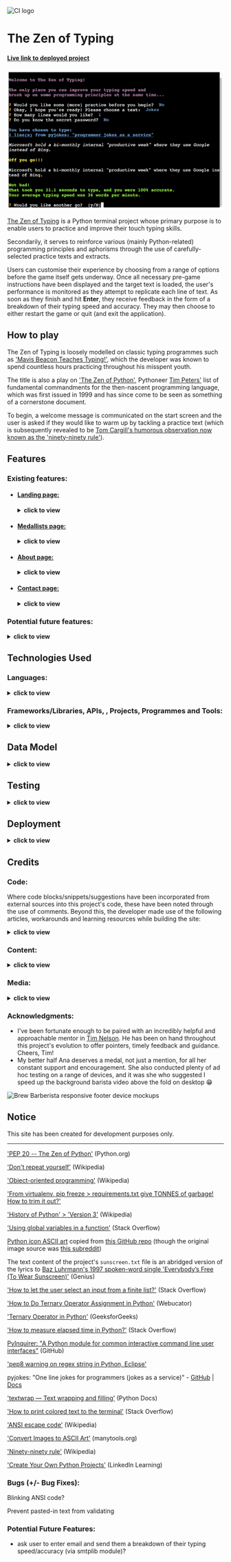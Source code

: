 ![CI logo](https://codeinstitute.s3.amazonaws.com/fullstack/ci_logo_small.png)

# The Zen of Typing

#### [Live link to deployed project](https://zen-of-typing.herokuapp.com/)

![in-game screenshot of deployment terminal](docs/images/screenshots/in-game-deployed.png)

[The Zen of Typing](https://zen-of-typing.herokuapp.com/) is a Python terminal project whose primary purpose is to enable users to practice and improve their touch typing skills.

Secondarily, it serves to reinforce various (mainly Python-related) programming principles and aphorisms through the use of carefully-selected practice texts and extracts.

Users can customise their experience by choosing from a range of options before the game itself gets underway. Once all necessary pre-game instructions have been displayed and the target text is loaded, the user's performance is monitored as they attempt to replicate each line of text. As soon as they finish and hit **Enter**, they receive feedback in the form of a breakdown of their typing speed and accuracy. They may then choose to either restart the game or quit (and exit the application).

## How to play

The Zen of Typing is loosely modelled on classic typing programmes such as ['Mavis Beacon Teaches Typing!'](https://en.wikipedia.org/wiki/Mavis_Beacon_Teaches_Typing), which the developer was known to spend countless hours practicing throughout his misspent youth.

The title is also a play on ['The Zen of Python'](https://www.python.org/dev/peps/pep-0020/), Pythoneer [Tim Peters'](https://en.wikipedia.org/wiki/Tim_Peters_(software_engineer)) list of fundamental commandments for the then-nascent programming language, which was first issued in 1999 and has since come to be seen as something of a cornerstone document.

To begin, a welcome message is communicated on the start screen and the user is asked if they would like to warm up by tackling a practice text (which is subsequently revealed to be [Tom Cargill's humorous observation now known as the 'ninety-ninety rule'](https://en.wikipedia.org/wiki/Ninety%E2%80%93ninety_rule)).

## Features

### Existing features:

- #### [Landing page:](https://going-for-gold.netlify.app/)

  <details>
    <summary>
    <b>click to view</b>
    </summary>

  As showcased in the [images above](#going-for-gold), the first thing the user sees upon landing is a visually appealing Olympic rings logo animation (lasting approximately four seconds), followed by a further trickle-down/fade-in animation effect involving a trio of call-to-action buttons (one representing each Olympic medal category of gold ('MEDALLISTS'), silver ('ABOUT') and bronze ('CONTACT')). These three buttons are centred on all screen sizes, and act as de facto navigational aids in lieu of the site's actual navigation menu (which has been hidden here in an effort not to overload visitors with too much information within the first few seconds). Clicking on any one of these CTA buttons takes the user to the page denoted by the button text.

</details>

- #### [Medallists page:](https://going-for-gold.netlify.app/medallists)

  <details>
    <summary>
    <b>click to view</b>
    </summary>

  | ![](docs/images/screenshots/medallists-mobile.png) | ![](docs/images/screenshots/medallists-tablet.png) | ![](docs/images/screenshots/medallists-desktop.png) |
  | :------------------------------------------------: | :------------------------------------------------: | :-------------------------------------------------: |
  |                       mobile                       |                       tablet                       |                       desktop                       |

  The Medallists page is the site's main page content-wise. In its default state, it gives a list of all 93 medal-winning countries from the Tokyo Games with a breakdown of the following data for each individual country:

  - National flag (pulled from a REST Countries API endpoint)
  - Country name (as above)
  - Population (as above)
  - Gold medals won at Tokyo 2020 (taken from the app's local data file)
  - Gold medals per one million citizens (calculated from the two relevant figures above)
  - Total medals won at Tokyo 2020 (taken from the app's local data file)
  - Total medals per one million citizens (calculated from the two relevant figures above)

  | ![](docs/images/screenshots/medallists-ui-europe.png) | ![](docs/images/screenshots/medallists-ui-africa.png) | ![](docs/images/screenshots/medallists-ui-americas.png) | ![](docs/images/screenshots/medallists-ui-asia.png) | ![](docs/images/screenshots/medallists-ui-oceania.png) |
  | :---------------------------------------------------: | :---------------------------------------------------: | :-----------------------------------------------------: | :-------------------------------------------------: | :----------------------------------------------------: |
  |                     blue (Europe)                     |                    black (Africa)                     |                     red (Americas)                      |                    yellow (Asia)                    |                    green (Oceania)                     |

  In addition to this, the UI for each medallist includes a dynamically-rendered background image consisting of the aforementioned Tokyo 2020 emblem in the relevant Olympic ring colour that corresponds to that country's continent. Initially, these `.container-flag` elements were being differentially coloured based on their index number (using array iteration). It was actually my mentor Tim who alerted me to the fact that the five Olympic ring colours [represent the five main continents](https://en.wikipedia.org/wiki/Olympic_symbols#:~:text=The%201949%E2%80%9350%20edition%20of,%2C%20and%20red%20for%20America%22). After learning of this, I was able to conditionally target the `background-image` property of each of these elements based on the "region" property value of each corresponding item returned from the REST Countries API endpoint.

  | ![](docs/images/screenshots/medallists-ui-icon.png) |
  | :-------------------------------------------------: |
  |                    `<FaAward />`                    |

  One more feature displayed for each medallist is a dynamically-rendered React Icon with numerical ranking corresponding to that particular country's standing (these values are bound to the index of each country when iterating through the overall array)

</details>

- #### [About page:](https://going-for-gold.netlify.app/about)

  <details>
    <summary>
    <b>click to view</b>
    </summary>

  | ![](docs/images/screenshots/about-ui-mobile.jpg) | ![](docs/images/screenshots/about-ui-tablet.jpg) | ![](docs/images/screenshots/about-ui-desktop.jpg) |
  | :----------------------------------------------: | :----------------------------------------------: | :-----------------------------------------------: |
  |                      mobile                      |                      tablet                      |                      desktop                      |

  As you might expect, the site's About page presents users with a brief rundown on the site's purpose and intentions - all done in an engaging and aesthetically-pleasing manner. The parent `.container-about` element has been styled with a faint Tokyo 2020 logo `background-image`, while the page's main UI elements (heading, paragraphs of text and a bright CTA button) all transition into view thanks to staggered CSS `animation` effects on tablet and desktop (see image below)

  | ![](docs/images/screenshots/going-for-gold-about-animation-desktop.gif) |
  | :---------------------------------------------------------------------: |
  |                          About page animation                           |

</details>

- #### [Contact page:](https://going-for-gold.netlify.app/contact)

  <details>
    <summary>
    <b>click to view</b>
    </summary>

  | ![](docs/images/screenshots/contact-ui-mobile.jpg) | ![](docs/images/screenshots/contact-ui-tablet.jpg) | ![](docs/images/screenshots/contact-ui-desktop.jpg) |
  | :------------------------------------------------: | :------------------------------------------------: | :-------------------------------------------------: |
  |                       mobile                       |                       tablet                       |                       desktop                       |

  As with most Contact pages, a `form` element is the centrepiece of this section of the site. Going for Gold's form boasts a neumorphic design, and is vertically and horizontally centred across all device sizes. A concise form submission sequence comprising two `input` fields followed by a `textarea` and a 'SEND' button means the user is not bombarded with too many requests or criteria. Strict form validation (outlined in detail below) has nevertheless been put into place to constrain user input. Once the form has been successfully submitted, the user is taken to a custom confirmation screen, which also contains a helpful CTA button guiding them back to the Home page.

  | ![](docs/images/screenshots/contact-confirmation-ui-mobile.jpg) | ![](docs/images/screenshots/contact-confirmation-ui-tablet.jpg) | ![](docs/images/screenshots/contact-confirmation-ui-desktop.jpg) |
  | :-------------------------------------------------------------: | :-------------------------------------------------------------: | :--------------------------------------------------------------: |
  |                             mobile                              |                             tablet                              |                             desktop                              |

</details>

### Potential future features:

<details>
  <summary>
  <b>click to view</b>
  </summary>

- #### Individual breakout pages for each country:

  Given more time, I would have been able to build this expanded feature into the current version of the app. A standalone component could be dynamically populated with more granular information about each country's medal haul: for example, appropriate use of React icons could highlight the Olympic events in which that particular nation was successful. Names of athletes/winners could also be listed, perhaps along with a more detailed look at that country's Olympic Games success rate historically.

- #### Aggregate the data to compile relative medal-winning stats for each of the five continents represented by the Olympic rings:

  This would be a fun and interesting add-on I feel, and would once again shine a slightly alternative light on what is a veritable ocean of Olympics-related stats and datasets. It would actually be quite easy to implement, and could similarly be used to run down both total and per capita figures for each continent.

- #### Expand the scope of the project to also incorporate the Tokyo 2020 Paralympic Games:

  More than just a nice-to-have, this is a feature that ought really to have been included from the start in the current MVP. However, three factors combined to prevent me from readily including corresponding figures for Paralympic medal-winning countries:

  - There simply isn't the same availability of data (and/or APIs) related to the Paralympics, so a good bit more digging would have been required to find appropriately malleable numbers
  - The Paralympic Games were still actually taking place throughout most of this project's development life cycle, and so trying to gather data would necessarily have constituted something of a 'moving target' exercise
  - Finally, as is so often the case, the project deadline approached quicker than I would have liked, and I was mindful of [not falling into the familiar trap](https://quotefancy.com/quote/757101/Tom-Cargill-The-first-90-percent-of-the-code-accounts-for-the-first-90-percent-of-the) of feature creep

- #### ["Infinite scroll"](https://www.npmjs.com/package/react-infinite-scroll-component) and/or pagination:

  One of a number of necessary trade-offs made to ensure the overall project made it over the finish line inside its submission dealine. A dynamic 'back-to-top' button component has been put in place to compensate for the absence of both of the above, and it is hoped this will help improve UX sufficiently until such time as I'm able to add these convenient features.

- #### Site-wide dark mode:

  At present, the user is only able to toggle dark mode on or off while browsing the main Medallists page. Ideally, this feature should be available throughout the application to give a more coherent and complete feel. However, it's worth noting that the site's [About page](https://going-for-gold.netlify.app/about) has been styled with a 'dark mode-like' background colour by default, and that the neumorphic styling that's been applied to the [Contact form](https://going-for-gold.netlify.app/contact) would also likely be affected by dark mode being enabled there.
  </details>

## Technologies Used

### Languages:

<details>
  <summary>
    <b>click to view</b>
  </summary>

- [HTML5:](https://en.wikipedia.org/wiki/HTML5) used for structuring the site
- [CSS3:](https://en.wikipedia.org/wiki/Cascading_Style_Sheets) used for styling the site
- [JavaScript:](https://en.wikipedia.org/wiki/JavaScript) used for site logic and web page behaviour
- [JSX](<https://en.wikipedia.org/wiki/JSX_(JavaScript)>) used to structure React component rendering throughout the application
</details>

### Frameworks/Libraries, APIs, , Projects, Programmes and Tools:

<details>
  <summary>
    <b>click to view</b>
  </summary>

- ES6 imports:

  - [React v16.13.1:](https://reactjs.org/) used as a base to create dynamic user interfaces by building and customising modular components, as well as handling state management and rendering that state to the DOM
  - [ReactDOM v16.13.1:](https://reactjs.org/docs/react-dom.html) used to give the app access to various top-level DOM-specific methods
  - [React Icons v4.2.0:](https://react-icons.github.io/react-icons/) used to include individual bespoke icons where needed within the project
  - [react-resize-detector v6.7.6:](https://www.npmjs.com/package/react-resize-detector) used to leverage native browser resize handling to manage element resize events within the app's components
  - [React Router v5.2.0:](https://reactrouter.com/) used to provide declarative routing for the application
  - [Create React App v3.4.3:](https://create-react-app.dev/) used to get application development off the ground by overseeing configuration of build tools, bundle optimisation, directory structure etc.
  - [Google Fonts:](https://fonts.google.com/) used to import the Raleway font into the project's stylesheet
  - [Visual Studio Code:](https://code.visualstudio.com/) used as the online IDE for the project
  - [Git:](https://git-scm.com/) used for version control by utilising the Gitpod terminal to commit frequently to Git and push all commits to GitHub
  - [GitHub:](https://github.com/) used to compile and remotely store the project's codebase following successive local commits initiated from the command line
  - [Netlify:](https://www.netlify.com/) used to deploy the site and aid workflow in line with serverless continuous deployment best practices
  - [Fetch API:](https://developer.mozilla.org/en-US/docs/Web/API/Fetch_API) used to make API requests and retrieve resources and/or responses returned by them
  - [(React) Context API:](https://reactjs.org/docs/context.html) used to pass data through the app's component tree without having to pass props down manually at every level
  - [REST Countries API:](https://restcountries.eu/) used to collect population data and flag images corresponding to each of the 93 countries featured in the list(s) of Olympic medal-winners
  - [EmailJS v3.2.0:](https://t.co/L61tIINT0d?amp=1) used to route messages submitted via the site's [Contact form](https://going-for-gold.netlify.app/contact) to the site owner/developer's email address
  - [GSAP (GreenSock Animation Platform) v3.7.1:](https://greensock.com/gsap/) imported and used to implement the site's marquee [landing page animation](https://going-for-gold.netlify.app/contact)
  - [Ezgif image converter:](https://ezgif.com/webp-to-jpg) used to convert several of the project image source files from `.svg` to `png/jp(e)g` formats
  - [Neumorphism.io:](Neumorphism.io) Open-source 'Soft UI' CSS shadow generator used when styling the site's [Contact form](https://going-for-gold.netlify.app/contact)
  - [ColorSpace's online colour gradient generator](https://mycolor.space/gradient) was used to apply a metallic shine effect to the gold-, silver- and bronze-coloured landing page buttons, and to create the linear gradients found elsewhere
  - [Box Shadow CSS Generator:](https://cssgenerator.org/box-shadow-css-generator.html) Used to add subtle shadow styling to most clickable elements across the site
  - The project's favicon was generated using the [free online favicon.io tool](https://favicon.io/favicon-converter/)
  - The [JPG to PNG online editing tool](https://jpg2png.com/) was used to convert a `.jpeg` version of the Tokyo 2020 logo to `.png` format
  - [TinyJPG:](https://tinyjpg.com/) used for image compression
  - [PicResize:](https://picresize.com/) used to crop and resize images
  - [Brackets](http://brackets.io/) (desktop app version): used to make colouration edits to SVG files
  - [Kapwing:](https://www.kapwing.com/) used as the project's go-to content editing resource, e.g. to create the [animated](#going-for-gold) [screenshots](#about-page) featured in this README
  - [W3Schools HTML Color Picker:](https://www.w3schools.com/colors/colors_picker.asp) used for generating on-the-fly colour pairings and modifications (lightening, darkening etc. of core project colours)
  - [Responsively App:](https://responsively.app/) Used to frequently test and inspect responsive layout and component rendering as the project took shape
  - [WebAIM (contrast checker):](https://webaim.org/resources/contrastchecker/) / [WAVE Web Accessibility Evaluation Tool](https://wave.webaim.org/) used to ensure site foreground and background colour contrasts meet [WCAG 2 accessibility requirements](https://webaim.org/articles/contrast/)
  - [Can I Use:](https://caniuse.com/) browser compatibility tables used to cross-reference the viability of implementing certain HTML5 elements, CSS3 properties, file formats and more
  - [Editor.md:](https://pandao.github.io/editor.md/en.html) used to format project Markdown in line with best practices

</details>

## Data Model

<details>
  <summary>
    <b>click to view</b>
  </summary>

### Netlify:

This project has been deployed to [Netlify](https://www.netlify.com/) using continuous deployment in sync with [GitHub](https://en.wikipedia.org/wiki/GitHub). A full step-by-step guide to what's involved in setting up this workflow can be found [here](https://www.netlify.com/blog/2016/09/29/a-step-by-step-guide-deploying-on-netlify/)

### Forking the GitHub Repository:

It is possible to fork this GitHub repository to view and/or make changes without affecting the original. This is achieved by following these steps...

1. [**Sign in** to your GitHub account](https://github.com/login) and locate the [relevant repository](https://github.com/loosenthedark/going-for-gold).
2. Click on **Fork**, located near the top right-hand corner of the repository page.
3. You will now have a copy of this project's repository in your own GitHub account.

### Making a local clone:

It is possible to copy the repository to your local machine so that you can fix merge conflicts, add or remove files and push larger commits without affecting the original project code. Cloning a repository pulls down a full copy of all the repo data that GitHub has at that point in time. See the [GitHub Docs](https://docs.github.com/en/github/creating-cloning-and-archiving-repositories/cloning-a-repository) for further information, and below for a brief summary...

1. [**Sign in** to your GitHub account](https://github.com/login) and locate the [relevant repository](https://github.com/loosenthedark/going-for-gold).
2. Click on the **Code** dropdown next to the green **Gitpod** button. This will reveal the **Clone** option.
3. In order to clone the repository using `HTTPS`, select **HTTPS** and copy the link shown (there is a copy button to the right of the URL).
4. Next, open **Git Bash** (see [here](https://git-scm.com/downloads) for an overview of download options, if required).
5. Change the current working directory on your local machine to the location where you want the cloning to be made.
6. Type `git clone` into your IDE terminal followed by the URL you copied in Step 3 above, i.e.

```
https://github.com/loosenthedark/going-for-gold.git
```

7. Press **Enter**.
8. Your local clone has now been created.

_See the [GitHub Docs](https://docs.github.com/en/github/creating-cloning-and-archiving-repositories) for more information on all of the above processes._

</details>

## Testing

<details>
  <summary>
    <b>click to view</b>
  </summary>

### Bugs:

This project has been deployed to [Netlify](https://www.netlify.com/) using continuous deployment in sync with [GitHub](https://en.wikipedia.org/wiki/GitHub). A full step-by-step guide to what's involved in setting up this workflow can be found [here](https://www.netlify.com/blog/2016/09/29/a-step-by-step-guide-deploying-on-netlify/)

#### Solved Bugs:

It is possible to copy the repository to your local machine so that you can fix merge conflicts, add or remove files and push larger commits without affecting the original project code. Cloning a repository pulls down a full copy of all the repo data that GitHub has at that point in time. See the [GitHub Docs](https://docs.github.com/en/github/creating-cloning-and-archiving-repositories/cloning-a-repository) for further information, and below for a brief summary...

#### Remaining Bugs:

It is possible to copy the repository to your local machine so that you can fix merge conflicts, add or remove files and push larger commits without affecting the original project code. Cloning a repository pulls down a full copy of all the repo data that GitHub has at that point in time. See the [GitHub Docs](https://docs.github.com/en/github/creating-cloning-and-archiving-repositories/cloning-a-repository) for further information, and below for a brief summary...

### Validation:

This project has been deployed to [Netlify](https://www.netlify.com/) using continuous deployment in sync with [GitHub](https://en.wikipedia.org/wiki/GitHub). A full step-by-step guide to what's involved in setting up this workflow can be found [here](https://www.netlify.com/blog/2016/09/29/a-step-by-step-guide-deploying-on-netlify/)

</details>

## Deployment

<details>
  <summary>
    <b>click to view</b>
  </summary>

### Netlify:

This project has been deployed to [Netlify](https://www.netlify.com/) using continuous deployment in sync with [GitHub](https://en.wikipedia.org/wiki/GitHub). A full step-by-step guide to what's involved in setting up this workflow can be found [here](https://www.netlify.com/blog/2016/09/29/a-step-by-step-guide-deploying-on-netlify/)

### Forking the GitHub Repository:

It is possible to fork this GitHub repository to view and/or make changes without affecting the original. This is achieved by following these steps...

1. [**Sign in** to your GitHub account](https://github.com/login) and locate the [relevant repository](https://github.com/loosenthedark/going-for-gold).
2. Click on **Fork**, located near the top right-hand corner of the repository page.
3. You will now have a copy of this project's repository in your own GitHub account.

### Making a local clone:

It is possible to copy the repository to your local machine so that you can fix merge conflicts, add or remove files and push larger commits without affecting the original project code. Cloning a repository pulls down a full copy of all the repo data that GitHub has at that point in time. See the [GitHub Docs](https://docs.github.com/en/github/creating-cloning-and-archiving-repositories/cloning-a-repository) for further information, and below for a brief summary...

1. [**Sign in** to your GitHub account](https://github.com/login) and locate the [relevant repository](https://github.com/loosenthedark/going-for-gold).
2. Click on the **Code** dropdown next to the green **Gitpod** button. This will reveal the **Clone** option.
3. In order to clone the repository using `HTTPS`, select **HTTPS** and copy the link shown (there is a copy button to the right of the URL).
4. Next, open **Git Bash** (see [here](https://git-scm.com/downloads) for an overview of download options, if required).
5. Change the current working directory on your local machine to the location where you want the cloning to be made.
6. Type `git clone` into your IDE terminal followed by the URL you copied in Step 3 above, i.e.

```
https://github.com/loosenthedark/going-for-gold.git
```

7. Press **Enter**.
8. Your local clone has now been created.

_See the [GitHub Docs](https://docs.github.com/en/github/creating-cloning-and-archiving-repositories) for more information on all of the above processes._

</details>

## Credits

### Code:

Where code blocks/snippets/suggestions have been incorporated from external sources into this project's code, these have been noted through the use of comments. Beyond this, the developer made use of the following articles, workarounds and learning resources while building the site:
<details>
  <summary>
    <b>click to view</b>
  </summary>

- ['Bootstrap 4 simple back to top with smooth scroll'](https://bbbootstrap.com/snippets/simple-back-top-smooth-scroll-17111555) (BBBootstrap)
- ['Show div after 500px scroll'](https://jsfiddle.net/amirsaleem/xpd1wr7n/) (JSFiddle)
- ['How to crop SVG file within HTML/CSS'](https://stackoverflow.com/questions/37588405/how-to-crop-svg-file-within-html-css/37589395) (Stack Overflow)
- ['CSS Clipping Path with CSS Shapes'](https://codepen.io/heyitsolivia/pen/EICDK?editors=1100) (CodePen)
- ['A Complete Guide to Grid'](https://css-tricks.com/snippets/css/complete-guide-grid/) (CSS-Tricks)
- ['15 Compelling Above the Fold Content Examples to Inspire Your Own'](https://blog.hubspot.com/marketing/above-the-fold) (HubSpot)
- ['Create a Website With Video Background'](https://www.youtube.com/watch?v=8MgpE2DTTKA) (Traversy Media)
- ['How do I loop through multiple background videos?'](https://stackoverflow.com/questions/54380721/how-do-i-loop-through-multiple-background-videos) (Stack Overflow)
- ['How to detect Safari, Chrome, IE, Firefox and Opera browser?'](https://stackoverflow.com/questions/9847580/how-to-detect-safari-chrome-ie-firefox-and-opera-browser) (Stack Overflow)
- ['How to change the playing speed of videos in HTML5?'](https://stackoverflow.com/questions/3027707/how-to-change-the-playing-speed-of-videos-in-html5)] (Stack Overflow)
- [’How can one display images side by side in a GitHub README.md?](https://stackoverflow.com/questions/24319505/how-can-one-display-images-side-by-side-in-a-github-readme-md) (Stack Overflow)
- ['`<details>`: The Details disclosure element'](https://developer.mozilla.org/en-US/docs/Web/HTML/Element/details) (MDN Web Docs)
  - My mentor kindly alerted me to this means of making my README more compact and readable via [his own demo implementation](docs/images/screenshots/details.png)
- [Morten Rand-Hendriksen](https://twitter.com/mor10)'s [LinkedIn Learning courses](https://www.linkedin.com/learning/instructors/morten-rand-hendriksen) on CSS, and in particular his advice on the principles of [progressive enhancement](docs/images/screenshots/mor10-progressive-enhancement.png) proved especially useful when implementing a CSS grid layout for larger screens
</details>

### Content:
<details>
  <summary>
    <b>click to view</b>
  </summary>

- Most of the `body` text was composed by the developer, and is an extension of the content on Brew Barberista's existing site, along with relevant supplementary information found across the business's social media channels
- The [social proof copy (customer reviews)](https://loosenthedark.tech/brew-barberista/#customer-reviews) is all legitimate and authentic - below are links to the originals of each featured quote:
  - [Tripadvisor review](https://www.tripadvisor.ie/ShowUserReviews-g186605-d23032935-r780386055-Brew_Barberista-Dublin_County_Dublin.html#REVIEWS)
  - [Lovin Dublin quote](https://lovindublin.com/amp/food-drink/22-of-dublins-best-sausage-rolls-as-voted-by-you?utm_campaign=article&utm_source=twitter&utm_medium=web)
  - [Google Review #1](https://www.google.com/maps/contrib/103803718842789538353/reviews/@53.3810542,-6.1654387,17z/data=!3m1!4b1!4m3!8m2!3m1!1e1?hl=en-IE)
  - [Google Review #2](https://goo.gl/maps/sTyXPyPDziQCF67W9)
</details>

### Media:
<details>
  <summary>
    <b>click to view</b>
  </summary>

| [**Website section**] Media title/description  | Media format  | Credit  | Link to original media source(s)  | 
| :------------ |:--------------- |:-----|:---------------|
| **`head`**         |                 |      |                |
| Brew Barberista circular brand logo      | image        | [Brew Barberista](http://brewbarberista.ie/)      | [Brew Barberista website header](http://brewbarberista.ie/resources/Circular%20logo.jpg)      |
| Brew Barberista owner press pic      | photo        | [Frank McGrath](https://www.facebook.com/FrankMcgrathPhotography)      | [Independent.ie](https://www.independent.ie/irish-news/a-cut-above-the-new-barber-offering-a-proper-coffee-while-you-get-your-hair-cut-39820368.html)      |
| **`nav`**         |                 |      |                |
| Brew Barberista main brand logo      | image        | [Brew Barberista](http://brewbarberista.ie/)      | [Brew Barberista website header](http://brewbarberista.ie/resources/Circular%20logo.jpg)      |
| gold hamburger icon      | icon        | [Font Awesome](https://fontawesome.com/license)      | [Font Awesome](https://fontawesome.com/v5.15/icons/bars?style=solid)      |
| gold coffee mug icon      | icon        | [Font Awesome](https://fontawesome.com/license)      | [Font Awesome](https://fontawesome.com/v5.15/icons/mug-hot?style=solid)      |
| **`header`**         |                 |      |                |
| 'Calm Sea Under Blue Sky'      | photo  | [cottonbro](https://www.pexels.com/@cottonbro)      | [Pexels](https://www.pexels.com/photo/calm-sea-under-blue-sky-4571251)      |
| 'Fashion silhouette hipster style'      | vector illustration  | [RomanYa](https://www.shutterstock.com/g/RomanYa)      | [Shutterstock](https://www.shutterstock.com/image-vector/fashion-silhouette-hipster-style-vector-illustration-161463794)      |
| 'Paper mug with hot drink inside'      | vector illustration  | [Agnieszka Karpinska](https://www.shutterstock.com/g/Panptys)      | [Shutterstock](https://www.shutterstock.com/image-vector/paper-mug-hot-drink-inside-vector-322930262)      |
| 'A Barista Making A Coffee Artistically'      | video  | [Ketut Subiyanto](https://www.pexels.com/@ketut-subiyanto)      | [Pexels](https://www.pexels.com/video/a-barista-making-a-coffee-artistically-4378109/)      |
| 'A Man Shaving A Man's Facial Hair'      | video  | [Pavel Danilyuk](https://www.pexels.com/@pavel-danilyuk)      | [Pexels](https://www.pexels.com/video/a-man-shaving-a-man-s-facial-hair-4178140/)      |
| **`main`**         |                 |      |                |
| 'Cold Brew'      | photo      | [Andrew "Donovan" Valdivia](https://unsplash.com/@donovan_valdivia?utm_source=unsplash&utm_medium=referral&utm_content=creditCopyText)      | [Unsplash](https://unsplash.com/photos/mMI5sdLFoHMt)      |
| 'Anonymous barista pouring milk from jug into paper cup'      | photo  | [Ketut Subiyanto](https://www.pexels.com/@ketut-subiyanto)      | [Pexels](https://www.pexels.com/photo/anonymous-barista-pouring-milk-from-jug-into-paper-cup-4350051/)      |
| barber's kit against orange background      | photo      | [Sinval Carvalho](https://unsplash.com/@sinvalbmx)      | [Unsplash](https://unsplash.com/photos/WbEibGKHBMY)      |
| 'Baked Pastries'      | photo      | [Magda Ehlers](https://www.pexels.com/@magda-ehlers-pexels)      | [Pexels](https://www.pexels.com/photo/baked-pastries-2573870)      |
| 'Brown Coffee Beans on Gray Textile'      | photo      | [Liana Horodetska](https://www.pexels.com/@liana-horodetska-5077625)      | [Pexels](https://www.pexels.com/photo/dawn-caffeine-coffee-dark-7507365/)      |
| 'Man in White and Black Stripe Shirt Holding Black Pen'      | photo      | [cottonbro](https://www.pexels.com/@cottonbro)      | [Pexels](https://www.pexels.com/photo/man-in-white-and-black-stripe-shirt-holding-black-pen-3998429/)      |
| 'White Ceramic Mug With Brown Liquid'      | photo      | [Gareth Rees](https://www.pexels.com/@gareth-rees-2793957)      | [Pexels](https://www.pexels.com/photo/white-ceramic-mug-with-brown-liquid-4334758/)      |
| 'Straight Razor Kit'      | photo      | [Josh Sorenson](https://www.pexels.com/@joshsorenson)      | [Pexels](https://www.pexels.com/photo/straight-razor-kit-995300/)      |
| 'Set of disposable paper coffee cups'      | photo      | [Ketut Subiyanto](https://www.pexels.com/@ketut-subiyanto)      | [Pexels](https://www.pexels.com/photo/set-of-disposable-paper-coffee-cups-4349942/)      |
| customer avatars      | photos        | [UI Faces](https://uifaces.co/license) / [Random User Generator](https://randomuser.me/copyright)      | [#1](https://randomuser.me/api/portraits/women/26.jpg) / [#2](https://uifaces.co/our-content/donated/l1qF9oeF.jpg) / [#3](https://randomuser.me/api/portraits/men/43.jpg)      |
| Lovin Dublin avatar      | image        | [Lovin Dublin](https://t.co/Qz2mocJaYK?amp=1)      | [Lovin Dublin Twitter profile](https://twitter.com/LovinDublin/photo)      |
| Brew Barber customer black & white image     | photo        | [Brew Barberista Facebook page](https://www.facebook.com/brew.barberista)      | [Facebook](https://www.facebook.com/photo.php?fbid=246151787283327&set=pb.100056655232619.-2207520000..&type=3)      |
| 3fe logo      | logo        | [3fe](https://3fe.com/)      | [3fe website](https://3fe.com/uploads/3fe-social.jpg)      |
| Victoria Arduino logo      | logo        | [Victoria Arduino](https://www.victoriaarduino.com/)      | [Jimmy's Espresso Services](https://www.jimmys-espresso.co.uk/wp-content/uploads/2019/02/victoria-arduino-Narrow-Logo1-400.jpg)      |
| Tartine Organic Bakery logo      | logo        | [Tartine](https://www.tartine.ie/)      | [Veganic](https://veganic.ie/wp-content/uploads/2020/08/Tartine-Logo.jpg)      |
| Pieman logo      | logo        | [Pieman](https://www.thepieman.ie/)      | [Pieman website](https://images.squarespace-cdn.com/content/v1/58ab0e006b8f5bc50827b39e/1490268707882-D78IF5OH3SWO1502QB35/image-asset.png)      |
| Nic Gemma Cupcakes logo      | logo        | [Nic Gemma Cupcakes](https://www.instagram.com/nicgemmacupcakes/)      | [Nic Gemma Instagram page](https://scontent-dub4-1.cdninstagram.com/v/t51.2885-19/s320x320/145182603_3018544658415446_2135604228419315042_n.jpg?_nc_ht=scontent-dub4-1.cdninstagram.com&_nc_ohc=i2UDd_VT8ggAX9kCAwN&edm=ABfd0MgBAAAA&ccb=7-4&oh=a3bd6c9fd36b16adf253dc9f2c1d2e4a&oe=610BCD9E&_nc_sid=7bff83)      |
| The Raw Juice Company logo      | logo        | [The Raw Juice Company](https://raw.ie/)      | The Raw Juice Company [website](https://raw.ie/img/raw-food-and-beverage-solutions-logo-1605189335.jpg) & [Facebook page](https://www.facebook.com/The-Raw-Juice-Company-Ireland-113344153656389/photos/a.113344320323039/113489553641849)      |
| Korina Bakery logo      | logo        | [Korina Bakery](https://www.thegreendoor.ie/korina-bakery)      | [Korina Bakery Facebook page](https://www.facebook.com/korinabakery/photos/a.2251060755165684/2251062425165517)      |
| Tonja Maguire Art logo      | logo        | [Tonja Maguire Art](https://www.tonjamaguireart.com/)      | [Tonja Maguire Art Facebook page](https://www.facebook.com/Tonjamaguireart/photos/a.401354727329500/402379617227011)      |
| Conscious Cup Campaign logo      | logo        | [Conscious Cup Campaign](https://www.consciouscup.ie/)      | [Conscious Cup Campaign website](https://www.consciouscup.ie/images/cropped-cc_wp_headerb4.png)      |
| Pieta Darkness Into Light logo      | logo        | [Pieta](https://www.pieta.ie/)      | [Darkness Into Light 2021 website](https://www.darknessintolight.ie/home-page-2021)      |
| St. Francis Hospice logo      | logo        | [Saint Francis Hospice](https://www.sfh.ie/)      | [Laimoon](https://cdn.laimoon.com/content_1431673462-kp10.jpg)      |
| Raheny Business Association logo      | logo        | [Raheny Business Association](https://www.rahenybusiness.com/)      | [Raheny Business Association website](https://images.squarespace-cdn.com/content/v1/5a79bf21f9a61eae5ef4b493/1518545668706-0DFZ2XTG3NMNYHHRYJAW/Raheny-Business-Association-Logo-Revised.png?format=1500w)      |
| **`footer`**         |                 |      |                |
| 'Gmail New 2020 Vector'      | vector icon  | [IconApe](https://iconape.com/)      | [IconApe](https://iconape.com/gmail-new-2020-seeklogo-com-3-logo-icon-svg-png.html)      |
| 'Dog Friendly sign'      | image  | [SVGCraftLounge](https://www.etsy.com/ie/shop/SVGCraftLounge?ref=l2-about-shopname)      | [Etsy](https://www.etsy.com/ie/listing/1046348333/dog-friendly-sign-printable-and-cut-file?ga_order=most_relevant&ga_search_type=all&ga_view_type=gallery&ga_search_query=no+pets+allowed+png&ref=sr_gallery-2-26&pro=1)      |
</details>

### Acknowledgments:

- I've been fortunate enough to be paired with an incredibly helpful and approachable mentor in [Tim Nelson](https://github.com/TravelTimN). He has been on hand throughout this project's evolution to offer pointers, timely feedback and guidance. Cheers, Tim!
- My better half Ana deserves a medal, not just a mention, for all her constant support and encouragement. She also conducted plenty of ad hoc testing on a range of devices, and it was she who suggested I speed up the background barista video above the fold on desktop 😁

![Brew Barberista responsive footer device mockups](docs/images/screenshots/mockups/brew-barberista-footer.png)

## Notice

This site has been created for development purposes only.

*****************************************************************************************

['PEP 20 -- The Zen of Python'](https://www.python.org/dev/peps/pep-0020/) (Python.org)

['Don't repeat yourself'](https://en.wikipedia.org/wiki/Don%27t_repeat_yourself) (Wikipedia)

['Object-oriented programming'](https://en.wikipedia.org/wiki/Object-oriented_programming) (Wikipedia)

['From virtualenv, pip freeze > requirements.txt give TONNES of garbage! How to trim it out?'](https://stackoverflow.com/a/41707616/12176426)

['History of Python' > 'Version 3'](https://en.wikipedia.org/wiki/History_of_Python#Version_3) (Wikipedia)

['Using global variables in a function'](https://stackoverflow.com/questions/423379/using-global-variables-in-a-function) (Stack Overflow)

[Python icon ASCII art](images/ascii-art.txt) copied from [this GitHub repo](https://github.com/honno/ascii-art) (though the original image source was [this subreddit](https://www.reddit.com/r/Python/comments/ifag14/python_logo_in_colored_ascii_art/))

The text content of the project's `sunscreen.txt` file is an abridged version of the lyrics to [Baz Luhrmann's 1997 spoken-word single 'Everybody’s Free (To Wear Sunscreen)'](https://genius.com/Baz-luhrmann-everybodys-free-to-wear-sunscreen-lyrics) (Genius)

['How to let the user select an input from a finite list?'](https://stackoverflow.com/questions/37565793/how-to-let-the-user-select-an-input-from-a-finite-list#comment100075818_37567304) (Stack Overflow)

['How to Do Ternary Operator Assignment in Python'](https://www.webucator.com/article/how-to-do-ternary-operator-assignment-in-python/) (Webucator)

['Ternary Operator in Python'](https://www.geeksforgeeks.org/ternary-operator-in-python/) (GeeksforGeeks)

['How to measure elapsed time in Python?'](https://stackoverflow.com/questions/7370801/how-to-measure-elapsed-time-in-python/7370824#7370824) (Stack Overflow)

[PyInquirer: "A Python module for common interactive command line user interfaces"](https://github.com/CITGuru/PyInquirer) (GitHub)

['pep8 warning on regex string in Python, Eclipse'](https://stackoverflow.com/a/19030982/12176426)

pyjokes: "One line jokes for programmers (jokes as a service)" - [GitHub](https://github.com/pyjokes/pyjokes) | [Docs](https://pyjok.es/install/)

['textwrap — Text wrapping and filling'](https://docs.python.org/3/library/textwrap.html) (Python Docs)

['How to print colored text to the terminal'](https://stackoverflow.com/a/39452138/12176426) (Stack Overflow)

['ANSI escape code'](https://en.wikipedia.org/wiki/ANSI_escape_code#SGR_(Select_Graphic_Rendition)_parameters) (Wikipedia)

['Convert Images to ASCII Art'](https://manytools.org/hacker-tools/convert-images-to-ascii-art) (manytools.org)

['Ninety-ninety rule'](https://en.wikipedia.org/wiki/Ninety%E2%80%93ninety_rule) (Wikipedia)

['Create Your Own Python Projects'](https://www.linkedin.com/learning/python-projects-14276284/create-your-own-python-projects) (LinkedIn Learning)

### Bugs (+/- Bug Fixes):

Blinking ANSI code?

Prevent pasted-in text from validating

### Potential Future Features:

- ask user to enter email and send them a breakdown of their typing speed/accuracy (via smtplib module)?
